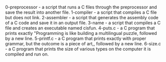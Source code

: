 0-preprocessor - a script that runs a C files through the preprocessor and save the result into another file.
1-compiler - a script that compiles a C file but does not link.
2-assembler - a script that generates the assembly code of a C code and save it in an output file.
3-name - a script that compiles a C file and creates an executable named cisfun.
4-puts.c - a C program that prints exactly "Programming is like building a multilingual puzzle, followed by a new line.
5-printf.c -  a C program that prints exactly with proper grammar, but the outcome is a piece of art,, followed by a new line.
6-size.c - a C program that prints the size of various types on the computer it is compiled and run on.
